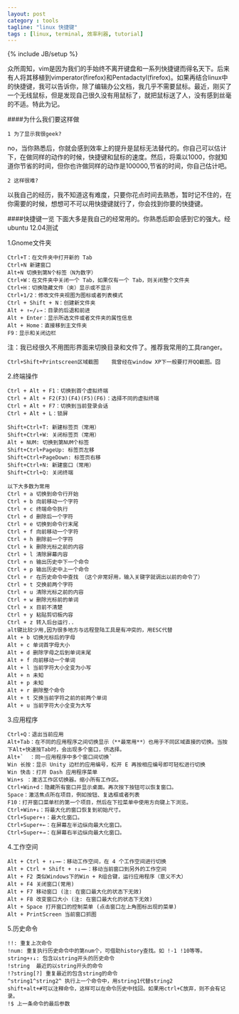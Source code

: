 ```yaml
---
layout: post
category : tools 
tagline: "linux 快捷键"
tags : [linux, terminal, 效率利器, tutorial]
---
```

{% include JB/setup %}

众所周知，vim是因为我们的手始终不离开键盘和一系列快捷键而得名天下。后来有人将其移植到vimperator(firefox)和Pentadactyl(firefox)。如果再结合linux中的快捷键，我可以告诉你，除了编辑办公文档，我几乎不需要鼠标。最近，刚买了一个无线鼠标，但是发现自己很久没有用鼠标了，就把鼠标送了人，没有感到丝毫的不适。特此为记。

####为什么我们要这样做

    1 为了显示我很geek?
no，当你熟悉后，你就会感到效率上的提升是鼠标无法替代的。你自己可以估计下，在做同样的动作的时候，快捷键和鼠标的速度。然后，将乘以1000，你就知道你节省的时间，但你也许做同样的动作是100000,节省的时间，你自己估计吧。

    2 这样很难?
以我自己的经历，我不知道这有难度，只要你花点时间去熟悉，暂时记不住的，在你需要的时候，想想可不可以用快捷键就行了，你会找到你要的快捷键。

####快捷键一览
下面大多是我自己的经常用的。你熟悉后即会感到它的强大。经ubuntu 12.04测试

1.Gnome文件夹

    Ctrl+T：在文件夹中打开新的 Tab          
    Ctrl+N 新建窗口               
    Alt+N 切换到第N个标签（N为数字）      
    Ctrl+W：在文件夹中关闭一个 Tab，如果仅有一个 Tab，则关闭整个文件夹
    Ctrl+H：切换隐藏文件（夹）显示或不显示
    Ctrl+1/2：修改文件夹视图为图标或者列表模式
    Ctrl + Shift + N：创建新文件夹
    Alt + ↑←/↓→：目录的后退和前进              
    Alt + Enter：显示所选文件或者文件夹的属性信息
    Alt + Home：直接移到主文件夹       
    F9：显示和关闭边栏
注：我已经很久不用图形界面来切换目录和文件了。推荐我常用的工具ranger。

    Ctrl+Shift+Printscreen区域截图    我曾经在window XP下一般要打开QQ截图。囧


2.终端操作

    Ctrl + Alt + F1：切换到首个虚拟终端
    Ctrl + Alt + F2(F3)(F4)(F5)(F6)：选择不同的虚拟终端
    Ctrl + Alt + F7：切换到当前登录会话
    Ctrl + Alt + L：锁屏

    Shift+Ctrl+T: 新建标签页（常用）
    Shift+Ctrl+W: 关闭标签页（常用）
    Alt + NUM: 切换到第NUM个标签
    Shift+Ctrl+PageUp: 标签页左移
    Shift+Ctrl+PageDown: 标签页右移
    Shift+Ctrl+N: 新建窗口（常用）  
    Shift+Ctrl+Q: 关闭终端

    以下大多数为常用
    Ctrl + a 切换到命令行开始
    Ctrl + b 向前移动一个字符
    Ctrl + c 终端命令执行
    Ctrl + d 删除后一个字符
    Ctrl + e 切换到命令行末尾
    Ctrl + f 向前移动一个字符
    Ctrl + h 删除前一个字符
    Ctrl + k 删除光标之前的内容
    Ctrl + l 清除屏幕内容
    Ctrl + n 输出历史中下一个命令
    Ctrl + p 输出历史中上一个命令
    Ctrl + r 在历史命令中查找 （这个非常好用，输入关键字就调出以前的命令了）
    Ctrl + t 交换前两个字符
    Ctrl + u 清除光标之前的内容
    Ctrl + w 删除光标前的单词
    Ctrl + x 目前不清楚
    Ctrl + y 粘贴剪切板内容
    Ctrl + z 转入后台运行..
    alt键比较少用,因为很多地方与远程登陆工具是有冲突的，用ESC代替
    Alt + b 切换光标后的字母
    Alt + c 单词首字母大小
    Alt + d 删除字母之后到单词末尾
    Alt + f 向前移动一个单词
    Alt + l 当前字符大小全变为小写
    Alt + n 未知
    Alt + p 未知
    Alt + r 删除整个命令
    Alt + t 交换当前字符之前的前两个单词
    Alt + u 当前字符大小全变为大写

3.应用程序

    Ctrl+Q：退出当前应用
    Alt+Tab：在不同的应用程序之间切换显示（**最常用**）也用于不同区域直接的切换。当按下Alt+快速按Tab时，会出现多个窗口，供选择。
    Alt+`  ：同一应用程序中多个窗口间切换`
    Win 长按：显示 Unity 边栏的应用编号，松开 E 再按相应编号即可轻松进行切换  
    Win 快击：打开 Dash 应用程序菜单
    Win+s ：激活工作区切换器。缩小所有工作区。
    Ctrl+Win+d：隐藏所有窗口并显示桌面。再次按下按钮可以恢复窗口。
    Space：激活焦点所在项目，例如按钮、复选框或者列表
    F10：打开窗口菜单栏的第一个项目，然后在下拉菜单中使用方向键上下浏览。
    Ctrl+Win+↓：将最大化的窗口恢复到初始尺寸。
    Ctrl+Super+↑：最大化窗口。
    Ctrl+Super+←：在屏幕左半边纵向最大化窗口。
    Ctrl+Super+→：在屏幕右半边纵向最大化窗口。

4.工作空间

    Alt + Ctrl + ↑↓→←：移动工作空间，在 4 个工作空间进行切换
    Alt + Ctrl + Shift + ↑↓→←：移动当前窗口到另外的工作空间
    Alt + F2 类似Windows下的Win + R组合键，运行应用程序（意义不大）
    Alt + F4 关闭窗口(常用)
    Alt + F7 移动窗口 (注: 在窗口最大化的状态下无效)
    Alt + F8 改变窗口大小 (注: 在窗口最大化的状态下无效)
    Alt + Space 打开窗口的控制菜单 (点击窗口左上角图标出现的菜单)
    Alt + PrintScreen 当前窗口抓图
    
5.历史命令

    !!: 重复上次命令
    !num: 重复执行历史命令中的第num个，可借助history查找。如 !-1 !10等等。
    string+↑↓: 包含以string开头的历史命令
    !string  最近的以string开头的命令
    !?string[?] 重复最近的包含string的命令
    ^string1^string2^ 执行上一个命令中，用string1代替string2
    shift+alt+#可以注释命令，这样可以在命令历史中找回。如果用ctrl+C放弃，则不会有记录。
    !$ 上一条命令的最后参数



